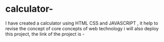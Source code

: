 # calculator-
I have created a calculator using HTML CSS and JAVASCRIPT ,
it help to revise the concept of core concepts of web technology i will also deploy this project,
the link of the project is -
